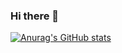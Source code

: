 ### Hi there 👋

[![Anurag's GitHub stats](https://github-readme-stats.vercel.app/api?username=EnderAvaritia)](https://github.com/anuraghazra/github-readme-stats)

<!--
**EnderAvaritia/EnderAvaritia** is a ✨ _special_ ✨ repository because its `README.md` (this file) appears on your GitHub profile.

Here are some ideas to get you started:

- 🔭 I’m currently working on ...
- 🌱 I’m currently learning ...
- 👯 I’m looking to collaborate on ...
- 🤔 I’m looking for help with ...
- 💬 Ask me about ...
- 📫 How to reach me: ...
- 😄 Pronouns: ...
- ⚡ Fun fact: ...
-->
